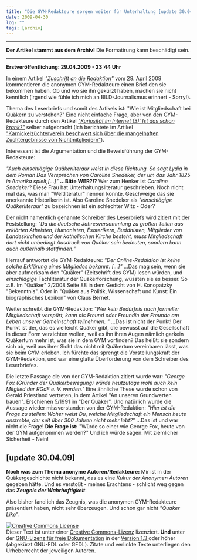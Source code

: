 ```yaml
---
title: "Die GYM-Redakteure sorgen weiter für Unterhaltung [update 30.04.09]"
date: 2009-04-30
log: ""
tags: [archiv]
---
```

<hr><b>Der Artikel stammt aus dem Archiv!</b> Die Formatirung kann beschädigt sein.<hr>
<b>Erstveröffentlichung: 29.04.2009 - 23:44 Uhr</b>

In einem Artikel <cite><a href="http://www.rgdf.de//index.php?option=com_content&task=view&id=124&Itemid=1">"Zuschrift an die Redaktion"</a></cite> vom 29. April 2009 kommentieren die anonymen GYM-Redakteure einen Brief den sie bekommen haben. Ob und wo sie ihn gekürzt haben, machen sie nicht kenntlich (irgend wie fühle ich mich an BILD-Journalismus erinnert - Sorry!).
<!--break-->
Thema des Leserbriefs und somit des Artikels ist: "Wie ist Mitgliedschaft bei Quäkern zu verstehen?" Eine nicht einfache Frage, aber von den GYM-Redakteure durch den Artikel <cite><a href="http://www.rgdf.de//index.php?option=com_content&task=view&id=121&Itemid=1">"Kuriosität im Internet (3): Ist das schon krank?"</a></cite> selber aufgebracht (Ich berichtete im Artikel <a href="http://www.the-independent-friend.de/?q=node/468">"Karnickelzüchterverein beschwert sich über die mangelhaften Zuchtergebnisse von Nichtmitgliedern"</a>). 

Interessant ist die Argumentation und die Beweisführung der GYM-Redakteure:

<cite>"Auch einschlägige Quäkerliteraur weist in diese Richtung. So sagt Lydia in dem Roman Das Versprechen von Caroline Snedeker, der um das Jahr 1825 in Amerika spielt,[...]"</cite>
<b>...Bitte WER?!?</b> Wer zum Henker ist <i>Caroline Snedeker</i>? Diese Frau hat Unterhaltungsliteratur geschrieben. Noch nicht mal das, was man "Weltliteratur" nennen könnte. Geschweige das sie anerkannte Historikerin ist. Also Caroline Snedeker als <cite>"einschlägige Quäkerliteraur"</cite> zu bezeichnen ist ein schlechter Witz - Oder?

Der nicht namentlich genannte Schreiber des Leserbriefs wird zitiert mit der Feststellung:
<cite>"Da die deutsche Jahresversammlung zu großen Teilen aus erklärten Atheisten, Humanisten, Esoterikern, Buddhisten, Mitglieder von Landeskirchen und der katholischen Kirche besteht, muss Mitgliedschaft dort nicht unbedingt Ausdruck von Quäker sein bedeuten, sondern kann auch außerhalb stattfinden."</cite>

Herrauf antwortet die GYM-Redakteure:
<cite>"Der Online-Redaktion ist keine solche Erklärung eines Mitgliedes bekannt. [...]"</cite>
...Das mag sein, wenn sie aber aufmerksam den "Quäker" (Zeitschrift des GYM) lesen würden, und <i>einschlägige</i> Fachliteratur der Quäkerforschung, wüssten sie es besser. So z.B. Im "Quäker" 2/2008 Seite 88 in dem Gedicht von H. Konopatzky "Bekenntnis". Oder in "Quäker aus Politik, Wissenschaft und Kunst: Ein biographisches Lexikon" von Claus Bernet.

Weiter schreibt die GYM-Redaktion:
<cite>"Wer kein Bedürfnis nach formeller Mitgliedschaft verspürt, kann als Freund oder Freundin der Freunde am Leben unserer Gemeinschaft teilnehmen. "</cite>
...Das ist nicht der Punkt! Der Punkt ist der, das es vielleicht Quäker gibt, die bewusst auf die Gesellschaft in dieser Form verzichten wollen, weil es ihn ihren Augen nämlich garkein Quäkertum mehr ist, was sie in dem GYM vorfinden? Das heißt: sie sondern sich ab, weil aus ihrer Sicht das nicht mit Quäkertum vereinbaren lässt, was sie beim GYM erleben. Ich fürchte das sprengt die Vorstellungskraft der GYM-Redaktion, und war eine glatte Überforderung von dem Schreiber des Leserbriefes.

Die letzte Passage die von der GYM-Redaktion zitiert wurde war:
<cite>"George Fox (Gründer der Quäkerbewegung) würde heutzutage wohl auch kein Mitglied der RGdF e. V. werden."</cite>
Eine ähnliche These wurde schon von Gerald Priestland vertreten, in dem Artikel "An unseren Grundwerten bauen". Erschienen 5/1991 im "Der Quäker". Und natürlich wurde die Aussage wieder missverstanden von der GYM-Redaktion:
<cite>"Hier ist die Frage zu stellen: Woher weist Du, welche Mitgliedschaft ein Mensch heute anstrebte, der seit über 300 Jahren nicht mehr lebt?"</cite>
...Das ist und war nicht die Frage! <b>Die Frage ist:</b> "Würde so einer wie George Fox, heute von der GYM aufgenommen werden?" Und ich würde sagen: Mit ziemlicher Sicherheit - Nein!

<h2> [update 30.04.09]</h2>

<b>Noch was zum Thema anonyme Autoren/Redakteure:</b>
Mir ist in der Quäkergeschichte nicht bekannt, das es eine <i>Kultur der Anonymen Autoren</i> gegeben hätte. Und es verstoßt - meines Erachtens - schlicht weg gegen das <b><i>Zeugnis der Wahrhaftigkeit</i></b>.

Also bisher fand ich das Zeugnis, was die anonymen GYM-Redakteure präsentiert haben, nicht sehr überzeugen. Und schon gar nicht <i>"Quaker Like"</i>. 

<a rel="license" href="http://creativecommons.org/licenses/by-sa/3.0/de/"><img alt="Creative Commons License" style="border-width:0" src="http://i.creativecommons.org/l/by-sa/3.0/de/88x31.png" /></a><br />Dieser <span xmlns:dc="http://purl.org/dc/elements/1.1/" href="http://purl.org/dc/dcmitype/Text" rel="dc:type">Text</span> ist unter einer <a rel="license" href="http://creativecommons.org/licenses/by-sa/3.0/de/">Creative Commons-Lizenz</a> lizenziert. <b>Und</b> unter der <a href="http://de.wikipedia.org/wiki/GFDL">GNU-Lizenz für freie Dokumentation</a> in der <a href="http://www.gnu.org/licenses/fdl-1.3.html">Version 1.3 </a> oder höher (abgekürzt GNU-FDL oder GFDL). Zitate und verlinkte Texte unterliegen den Urheberrecht der jeweiligen Autoren.
